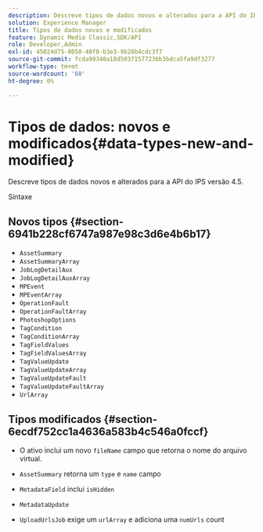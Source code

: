 ```yaml
---
description: Descreve tipos de dados novos e alterados para a API do IPS versão 4.5.
solution: Experience Manager
title: Tipos de dados novos e modificados
feature: Dynamic Media Classic,SDK/API
role: Developer,Admin
exl-id: 45024d75-8058-40f8-b3e3-9b28b4cdc3f7
source-git-commit: fcda99340a18d5037157723bb3bdca5fa9df3277
workflow-type: tm+mt
source-wordcount: '60'
ht-degree: 0%

---
```


# Tipos de dados: novos e modificados{#data-types-new-and-modified}

Descreve tipos de dados novos e alterados para a API do IPS versão 4.5.

Sintaxe

## Novos tipos {#section-6941b228cf6747a987e98c3d6e4b6b17}

* `AssetSummary`
* `AssetSummaryArray`
* `JobLogDetailAux`
* `JobLogDetailAuxArray`
* `MPEvent`
* `MPEventArray`
* `OperationFault`
* `OperationFaultArray`
* `PhotoshopOptions`
* `TagCondition`
* `TagConditionArray`
* `TagFieldValues`
* `TagFieldValuesArray`
* `TagValueUpdate`
* `TagValueUpdateArray`
* `TagValueUpdateFault`
* `TagValueUpdateFaultArray`
* `UrlArray`

## Tipos modificados {#section-6ecdf752cc1a4636a583b4c546a0fccf}

* O ativo inclui um novo `fileName` campo que retorna o nome do arquivo virtual.
* `AssetSummary` retorna um `type` e `name` campo

* `MetadataField` inclui `isHidden`

* `MetadataUpdate`
* `UploadUrlsJob` exige um `urlArray` e adiciona uma `numUrls` count
